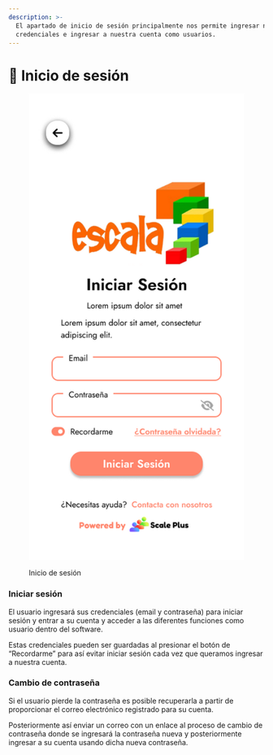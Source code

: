 ```yaml
---
description: >-
  El apartado de inicio de sesión principalmente nos permite ingresar nuestras
  credenciales e ingresar a nuestra cuenta como usuarios.
---
```


# 📍 Inicio de sesión

<figure><img src="../.gitbook/assets/image (2).png" alt=""><figcaption><p>Inicio de sesión</p></figcaption></figure>

### Iniciar sesión

El usuario ingresará sus credenciales (email y contraseña) para iniciar sesión y entrar a su cuenta y acceder a las diferentes funciones como usuario dentro del software.

Estas credenciales pueden ser guardadas al presionar el botón de “Recordarme” para así evitar iniciar sesión cada vez que queramos ingresar a nuestra cuenta.

### Cambio de contraseña

Si el usuario pierde la contraseña es posible recuperarla a partir de proporcionar el correo electrónico registrado para su cuenta.

Posteriormente así enviar un correo con un enlace al proceso de cambio de contraseña donde se ingresará la contraseña nueva y posteriormente ingresar a su cuenta usando dicha nueva contraseña.
